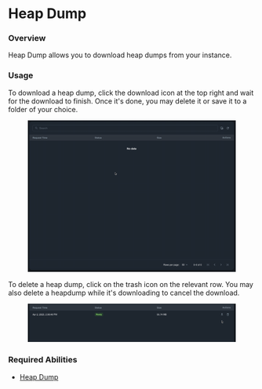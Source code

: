 # Heap Dump

### Overview

Heap Dump allows you to download heap dumps from your instance.

### Usage

To download a heap dump, click the download icon at the top right and wait for the download to finish. Once it's done, you may delete it or save it to a folder of your choice.

<figure><img src="../../../.gitbook/assets/2023-04-02 14.54.52.gif" alt=""><figcaption></figcaption></figure>

To delete a heap dump, click on the trash icon on the relevant row. You may also delete a heapdump while it's downloading to cancel the download.

<figure><img src="../../../.gitbook/assets/2023-04-02 14.58.14.gif" alt=""><figcaption></figcaption></figure>

### Required Abilities

* [Heap Dump](../../abilities.md)

